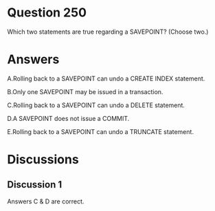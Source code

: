 # Question 250
Which two statements are true regarding a SAVEPOINT? (Choose two.)

# Answers
A.Rolling back to a SAVEPOINT can undo a CREATE INDEX statement.

B.Only one SAVEPOINT may be issued in a transaction.

C.Rolling back to a SAVEPOINT can undo a DELETE statement.

D.A SAVEPOINT does not issue a COMMIT.

E.Rolling back to a SAVEPOINT can undo a TRUNCATE statement.

# Discussions
## Discussion 1
Answers C & D are correct.

